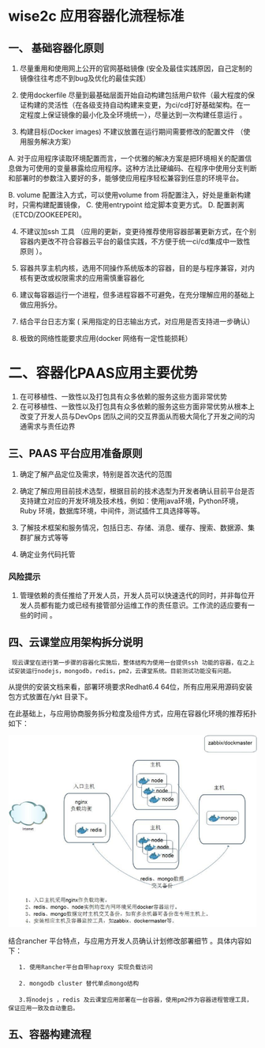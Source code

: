 # wise2c 应用容器化流程标准

## 一、 基础容器化原则

1. 尽量重用和使用网上公开的官网基础镜像 \(安全及最佳实践原因，自己定制的镜像往往考虑不到bug及优化的最佳实践）

2. 使用dockerfile 尽量到最基础层面开始自动构建包括用户软件（最大程度的保证构建的灵活性（在各级支持自动构建来变更，为ci\/cd打好基础架构。在一定程度上保证镜像的最小化及全环境统一），尽量达到一次构建任意运行 。

3. 构建目标\(Docker images\) 不建议放置在运行期间需要修改的配置文件 （使用服务解决方案）

  A. 对于应用程序读取环境配置而言，一个优雅的解决方案是把环境相关的配置信息做为可使用的变量暴露给应用程序。这种方法比硬编码、在程序中使用分支判断和部署时的参数注入要好的多，能够使应用程序轻松兼容到任意的环境平台。

  B.  volume 配置注入方式，可以使用volume from  将配置注入，好处是重新构建时，只需构建配置镜像，
  C. 使用entrypoint 给定脚本变更方式。
  D. 配置剥离 （ETCD\/ZOOKEEPER\)。

4. 不建议加ssh 工具 （应用的更新，变更待推荐使用容器部署更新方式，在个别容器内更改不符合容器云平台的最佳实践，不方便于统一ci\/cd集成中一致性原则 ）。

5. 容器共享主机内核，选用不同操作系统版本的容器，目的是与程序兼容，对内核有更改或权限需求的应用需慎重容器化
6. 建议每容器运行一个进程，但多进程容器不可避免，在充分理解应用的基础上做应用拆分。
7. 结合平台日志方案 \( 采用指定的日志输出方式，对应用是否支持进一步确认）
8. 极致的网络性能要求应用\(docker 网络有一定性能损耗）

# 二、容器化PAAS应用主要优势

1. 在可移植性、一致性以及打包具有众多依赖的服务这些方面非常优势
2. 在可移植性、一致性以及打包具有众多依赖的服务这些方面非常优势从根本上改变了开发人员与DevOps 团队之间的交互界面从而极大简化了开发之间的沟通需求与责任边界

## 三、PAAS 平台应用准备原则

1. 确定了解产品定位及需求，特别是首次迭代的范围

2. 确定了解应用目前技术选型，根据目前的技术选型为开发者确认目前平台是否支持建立对应的开发环境及技术栈，例如：使用java环境，Python环境，Ruby 环境，数据库环境，中间件，测试插件工具选择等等。

3. 了解技术框架和服务情况，包括日志、存储、消息、缓存、搜索、数据源、集群扩展方式等等

4. 确定业务代码托管


### 风险提示

1. 管理依赖的责任推给了开发人员，开发人员可以快速迭代的同时，并非每位开发人员都有能力或已经有接管部分运维工作的责任意识。工作流的适应要有一些的时间 。

## 四、云课堂应用架构拆分说明

```
 现云课堂在进行第一步骤的容器化实施后，整体结构为使用一台提供ssh 功能的容器，在之上试安装运行nodejs，mongodb，redis，pm2，云课堂系统。目前测试功能没有问题。
```

从提供的安装文档来看，部署环境要求Redhat6.4 64位，所有应用采用源码安装包方式放置在\/ykt 目录下。

在此基础上，与应用协商服务拆分粒度及组件方式，应用在容器化环境的推荐拓扑如下：

![](/assets/492341372111540144.jpg)

结合rancher 平台特点，与应用方开发人员确认计划修改部署细节 。具体内容如下：

```
   1. 使用Rancher平台自带haproxy 实现负载访问

   2. mongodb cluster 替代单点mongo结构

   3.将nodejs ，redis 及云课堂应用部署在一台容器，使用pm2作为容器进程管理工具，保证应用一致及自动重启。
```

## 五、容器构建流程

